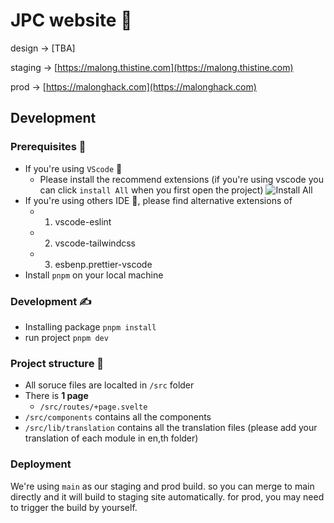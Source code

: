 # JPC website 🎉

design -> [TBA]

staging -> [https://malong.thistine.com](https://malong.thistine.com)

prod -> [https://malonghack.com](https://malonghack.com)

## Development

### Prerequisites 🥹

- If you're using `VScode` 👀
  - Please install the recommend extensions (if you're using vscode you can click `install All` when you first open the project)
    ![Install All](https://i.stack.imgur.com/DrPIB.png)
- If you're using others IDE 🤖, please find alternative extensions of
  - 1. vscode-eslint
  - 2. vscode-tailwindcss
  - 3. esbenp.prettier-vscode
- Install `pnpm` on your local machine

### Development ✍️

- Installing package `pnpm install`
- run project `pnpm dev`

### Project structure 🧱

- All soruce files are localted in `/src` folder
- There is **1 page**
  - `/src/routes/+page.svelte`
- `/src/components` contains all the components
- `/src/lib/translation` contains all the translation files (please add your translation of each module in en,th folder)

### Deployment

We're using `main` as our staging and prod build. so you can merge to main directly and it will build to staging site automatically. for prod, you may need to trigger the build by yourself.
